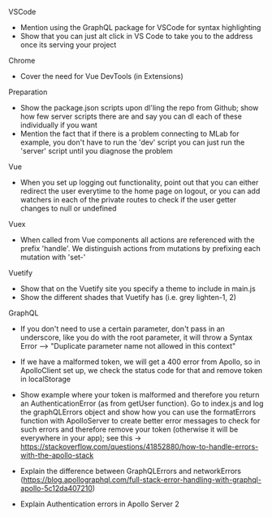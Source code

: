 VSCode

- Mention using the GraphQL package for VSCode for syntax highlighting
- Show that you can just alt click in VS Code to take you to the address once its serving your project

Chrome

- Cover the need for Vue DevTools (in Extensions)

Preparation

- Show the package.json scripts upon dl'ling the repo from Github; show how few server scripts there are and say you can dl each of these individually if you want
- Mention the fact that if there is a problem connecting to MLab for example, you don't have to run the 'dev' script you can just run the 'server' script until you diagnose the problem

Vue

- When you set up logging out functionality, point out that you can either redirect the user everytime to the home page on logout, or you can add watchers in each of the private routes to check if the user getter changes to null or undefined

Vuex

- When called from Vue components all actions are referenced with the prefix 'handle'. We distinguish actions from mutations by prefixing each mutation with 'set-'

Vuetify

- Show that on the Vuetify site you specify a theme to include in main.js
- Show the different shades that Vuetify has (i.e. grey lighten-1, 2)

GraphQL

- If you don't need to use a certain parameter, don't pass in an underscore, like you do with the root parameter, it will throw a Syntax Error --> "Duplicate parameter name not allowed in this context"
- If we have a malformed token, we will get a 400 error from Apollo, so in ApolloClient set up, we check the status code for that and remove token in localStorage

- Show example where your token is malformed and therefore you return an AuthenticationError (as from getUser function). Go to index.js and log the graphQLErrors object and show how you can use the formatErrors function with ApolloServer to create better error messages to check for such errors and therefore remove your token (otherwise it will be everywhere in your app); see this -> https://stackoverflow.com/questions/41852880/how-to-handle-errors-with-the-apollo-stack
- Explain the difference between GraphQLErrors and networkErrors (https://blog.apollographql.com/full-stack-error-handling-with-graphql-apollo-5c12da407210)
- Explain Authentication errors in Apollo Server 2
